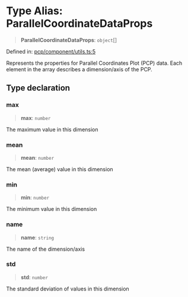 # Type Alias: ParallelCoordinateDataProps

> **ParallelCoordinateDataProps**: `object`[]

Defined in: [pcp/component/utils.ts:5](https://github.com/GeoDaCenter/openassistant/blob/2c73424721a2d454352fbebfbd647d2c7c73df8b/packages/echarts/src/pcp/component/utils.ts#L5)

Represents the properties for Parallel Coordinates Plot (PCP) data.
Each element in the array describes a dimension/axis of the PCP.

## Type declaration

### max

> **max**: `number`

The maximum value in this dimension

### mean

> **mean**: `number`

The mean (average) value in this dimension

### min

> **min**: `number`

The minimum value in this dimension

### name

> **name**: `string`

The name of the dimension/axis

### std

> **std**: `number`

The standard deviation of values in this dimension
